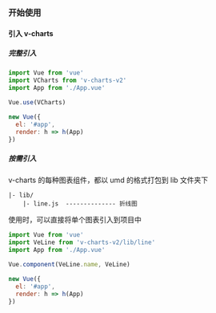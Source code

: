 ### 开始使用

#### 引入 v-charts

##### 完整引入

```js
import Vue from 'vue'
import VCharts from 'v-charts-v2'
import App from './App.vue'

Vue.use(VCharts)

new Vue({
  el: '#app',
  render: h => h(App)
})
```

##### 按需引入

v-charts 的每种图表组件，都以 umd 的格式打包到 lib 文件夹下

```
|- lib/
    |- line.js  -------------- 折线图
```

使用时，可以直接将单个图表引入到项目中

```js
import Vue from 'vue'
import VeLine from 'v-charts-v2/lib/line'
import App from './App.vue'

Vue.component(VeLine.name, VeLine)

new Vue({
  el: '#app',
  render: h => h(App)
})
```

